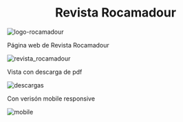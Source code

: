 <h1 align="center"> Revista Rocamadour </h1>

![logo-rocamadour](https://user-images.githubusercontent.com/110836144/228868346-cad19512-cac9-4616-be94-8780ec30e3c4.png)

Página web de Revista Rocamadour

![revista_rocamadour](https://user-images.githubusercontent.com/110836144/228856669-4dfcef00-9cca-4e9f-83bf-d61532cf6d51.png)

Vista con descarga de pdf

![descargas](https://user-images.githubusercontent.com/110836144/228868604-b6f6dc41-ffdc-4a4e-9a0d-5fa426f5c987.png)


Con verisón mobile responsive

![mobile](https://user-images.githubusercontent.com/110836144/228868511-a19c48a8-7048-46d9-8e60-1a99cd38a80e.png)



